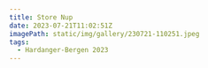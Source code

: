 ```yaml
---
title: Store Nup
date: 2023-07-21T11:02:51Z
imagePath: static/img/gallery/230721-110251.jpeg
tags:
  - Hardanger-Bergen 2023
---
```

